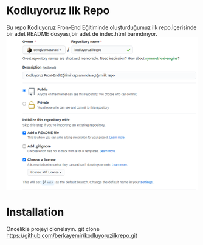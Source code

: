 # Kodluyoruz Ilk Repo
Bu repo [Kodluyoruz](https://www.kodluyoruz.org/) Fron-End Eğitiminde oluşturduğumuz ilk repo.İçerisinde bir adet README dosyası,bir adet de index.html barındırıyor.
![Resim](https://github.com/Kodluyoruz/taskforce/blob/main/git/odev1/figures/github.png)
# Installation
Öncelikle projeyi clonelayın.
git clone https://github.com/berkayemir/kodluyoruzilkrepo.git